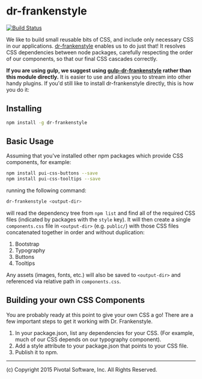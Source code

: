 # dr-frankenstyle

[![Build Status](https://travis-ci.org/pivotal-cf/dr-frankenstyle.svg)](https://travis-ci.org/pivotal-cf/dr-frankenstyle)

We like to build small reusable bits of CSS, and include only necessary CSS in our applications. 
[dr-frankenstyle](https://www.npmjs.com/package/dr-frankenstyle) enables us to do just that! It resolves CSS 
dependencies between node packages, carefully respecting the order of our components, so that our final CSS 
cascades correctly.

**If you are using gulp, we suggest using [gulp-dr-frankenstyle](https://www.npmjs.com/package/gulp-dr-frankenstyle) rather than this
module directly.** It is easier to use and allows you to stream into other handy plugins. If you'd still like to install
dr-frankenstyle directly, this is how you do it:

## Installing

```sh
npm install -g dr-frankenstyle
```

## Basic Usage

Assuming that you've installed other npm packages which provide CSS components, for example:

```sh
npm install pui-css-buttons --save
npm install pui-css-tooltips --save
```

running the following command:

```sh
dr-frankenstyle <output-dir>
```

will read the dependency tree from `npm list` and find all of the required CSS files
(indicated by packages with the `style` key). It will then create a single `components.css`
file in `<output-dir>` (e.g. `public/`) with those CSS files concatenated together in order and without duplication:
 
1. Bootstrap
1. Typography
1. Buttons
1. Tooltips

Any assets (images, fonts, etc.) will also be saved to `<output-dir>` and referenced via relative path
in `components.css`.

## Building your own CSS Components

You are probably ready at this point to give your own CSS a go! There are a few important steps to get it working with 
Dr. Frankenstyle.

1. In your package.json, list any dependencies for your CSS. (For example, much of our CSS depends on our typography component).
1. Add a style attribute to your package.json that points to your CSS file.
1. Publish it to npm.

***
 
(c) Copyright 2015 Pivotal Software, Inc. All Rights Reserved.
